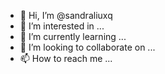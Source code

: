 - 👋 Hi, I’m @sandraliuxq
- 👀 I’m interested in ...
- 🌱 I’m currently learning ...
- 💞️ I’m looking to collaborate on ...
- 📫 How to reach me ...

<!---
sandraliuxq/sandraliuxq is a ✨ special ✨ repository because its `README.md` (this file) appears on your GitHub profile.
You can click the Preview link to take a look at your changes.
--->
